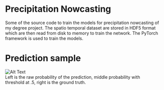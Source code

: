 # Precipitation Nowcasting

Some of the source code to train the models for precipitation nowcasting of my degree project. The spatio temporal dataset are stored in HDF5 format which are then read from disk to memory to train the network. The PyTorch framework is used to train the models.

# Prediction sample
![Alt Text](https://media.giphy.com/media/ZbZNj4GBCHBpSCHfZV/giphy.gif) <br />
Left is the raw probability of the prediction, middle probability with threshold at .5, right is the ground truth.
